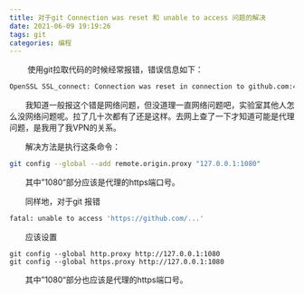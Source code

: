 ```yaml
---
title: 对于git Connection was reset 和 unable to access 问题的解决
date: 2021-06-09 19:19:26
tags: git
categories: 编程
---
```


&emsp;&emsp; 使用git拉取代码的时候经常报错，错误信息如下：

```bash
OpenSSL SSL_connect: Connection was reset in connection to github.com:443
```

&emsp;&emsp;我知道一般报这个错是网络问题，但没道理一直网络问题吧，实验室其他人怎么没网络问题呢。拉了几十次都有了还是这样。去网上查了一下才知道可能是代理问题，是我用了我VPN的关系。

&emsp;&emsp;解决方法是执行这条命令：

```bash
git config --global --add remote.origin.proxy "127.0.0.1:1080"
```

&emsp;&emsp;其中”1080“部分应该是代理的https端口号。

&emsp;&emsp;同样地，对于git 报错

```bash
fatal: unable to access 'https://github.com/...'
```

&emsp;&emsp;应该设置

```
git config --global http.proxy http://127.0.0.1:1080
git config --global https.proxy http://127.0.0.1:1080
```

&emsp;&emsp;其中”1080“部分也应该是代理的https端口号。